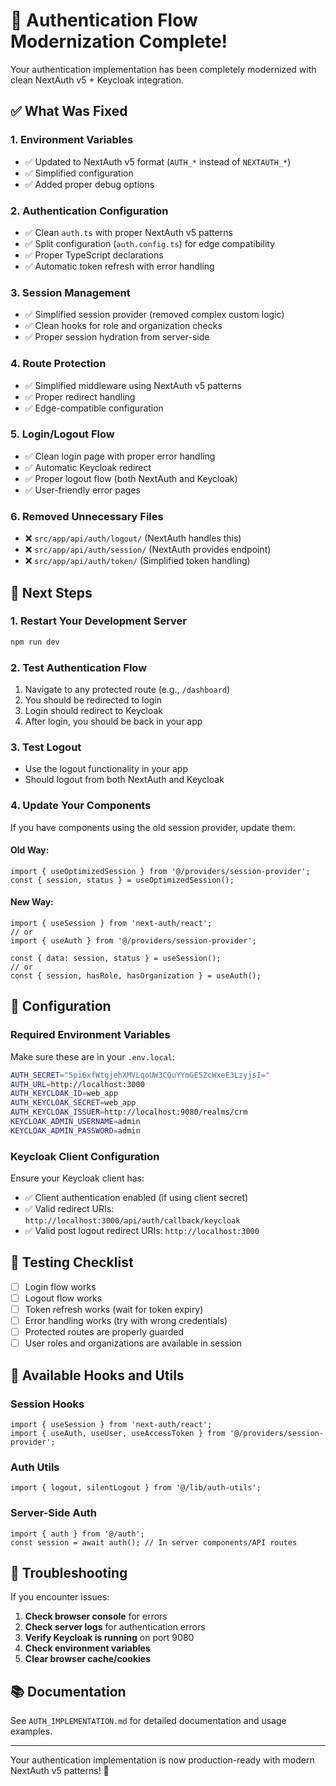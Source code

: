 # 🎉 Authentication Flow Modernization Complete!

Your authentication implementation has been completely modernized with clean NextAuth v5 + Keycloak integration.

## ✅ What Was Fixed

### 1. **Environment Variables**
- ✅ Updated to NextAuth v5 format (`AUTH_*` instead of `NEXTAUTH_*`)
- ✅ Simplified configuration
- ✅ Added proper debug options

### 2. **Authentication Configuration**
- ✅ Clean `auth.ts` with proper NextAuth v5 patterns
- ✅ Split configuration (`auth.config.ts`) for edge compatibility
- ✅ Proper TypeScript declarations
- ✅ Automatic token refresh with error handling

### 3. **Session Management**
- ✅ Simplified session provider (removed complex custom logic)
- ✅ Clean hooks for role and organization checks
- ✅ Proper session hydration from server-side

### 4. **Route Protection**
- ✅ Simplified middleware using NextAuth v5 patterns
- ✅ Proper redirect handling
- ✅ Edge-compatible configuration

### 5. **Login/Logout Flow**
- ✅ Clean login page with proper error handling
- ✅ Automatic Keycloak redirect
- ✅ Proper logout flow (both NextAuth and Keycloak)
- ✅ User-friendly error pages

### 6. **Removed Unnecessary Files**
- ❌ `src/app/api/auth/logout/` (NextAuth handles this)
- ❌ `src/app/api/auth/session/` (NextAuth provides endpoint)
- ❌ `src/app/api/auth/token/` (Simplified token handling)

## 🚀 Next Steps

### 1. **Restart Your Development Server**
```bash
npm run dev
```

### 2. **Test Authentication Flow**
1. Navigate to any protected route (e.g., `/dashboard`)
2. You should be redirected to login
3. Login should redirect to Keycloak
4. After login, you should be back in your app

### 3. **Test Logout**
- Use the logout functionality in your app
- Should logout from both NextAuth and Keycloak

### 4. **Update Your Components**
If you have components using the old session provider, update them:

#### Old Way:
```tsx
import { useOptimizedSession } from '@/providers/session-provider';
const { session, status } = useOptimizedSession();
```

#### New Way:
```tsx
import { useSession } from 'next-auth/react';
// or
import { useAuth } from '@/providers/session-provider';

const { data: session, status } = useSession();
// or
const { session, hasRole, hasOrganization } = useAuth();
```

## 🔧 Configuration

### Required Environment Variables
Make sure these are in your `.env.local`:

```bash
AUTH_SECRET="5pi6xfWtgjehXMVLqoUW3CQuYYmGE5ZcWxeE3LzyjsI="
AUTH_URL=http://localhost:3000
AUTH_KEYCLOAK_ID=web_app
AUTH_KEYCLOAK_SECRET=web_app
AUTH_KEYCLOAK_ISSUER=http://localhost:9080/realms/crm
KEYCLOAK_ADMIN_USERNAME=admin
KEYCLOAK_ADMIN_PASSWORD=admin
```

### Keycloak Client Configuration
Ensure your Keycloak client has:
- ✅ Client authentication enabled (if using client secret)
- ✅ Valid redirect URIs: `http://localhost:3000/api/auth/callback/keycloak`
- ✅ Valid post logout redirect URIs: `http://localhost:3000`

## 🧪 Testing Checklist

- [ ] Login flow works
- [ ] Logout flow works
- [ ] Token refresh works (wait for token expiry)
- [ ] Error handling works (try with wrong credentials)
- [ ] Protected routes are properly guarded
- [ ] User roles and organizations are available in session

## 📝 Available Hooks and Utils

### Session Hooks
```tsx
import { useSession } from 'next-auth/react';
import { useAuth, useUser, useAccessToken } from '@/providers/session-provider';
```

### Auth Utils
```tsx
import { logout, silentLogout } from '@/lib/auth-utils';
```

### Server-Side Auth
```tsx
import { auth } from '@/auth';
const session = await auth(); // In server components/API routes
```

## 🐛 Troubleshooting

If you encounter issues:

1. **Check browser console** for errors
2. **Check server logs** for authentication errors
3. **Verify Keycloak is running** on port 9080
4. **Check environment variables**
5. **Clear browser cache/cookies**

## 📚 Documentation

See `AUTH_IMPLEMENTATION.md` for detailed documentation and usage examples.

---

Your authentication implementation is now production-ready with modern NextAuth v5 patterns! 🎉
